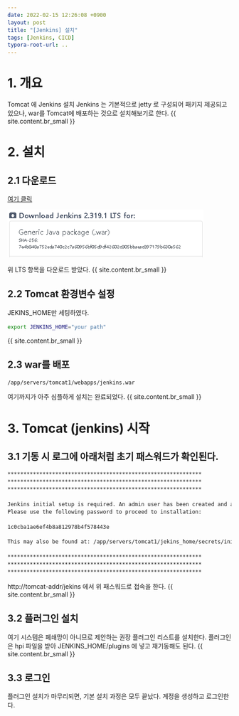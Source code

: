 ```yaml
---
date: 2022-02-15 12:26:08 +0900
layout: post
title: "[Jenkins] 설치"
tags: [Jenkins, CICD]
typora-root-url: ..
---
```



# 1. 개요
Tomcat 에 Jenkins 설치
Jenkins 는 기본적으로 jetty 로 구성되어 패키지 제공되고 있으나,
war를 Tomcat에 배포하는 것으로 설치해보기로 한다.
{{ site.content.br_small }}
# 2. 설치
## 2.1 다운로드
[여기 클릭](https://www.jenkins.io/download/)

![InstallJenkins_1](/../assets/posts/images/Jenkins/InstallJenkins/InstallJenkins_1.png)

위 LTS 항목을 다운로드 받았다.
{{ site.content.br_small }}
## 2.2 Tomcat 환경변수 설정
JEKINS_HOME만 세팅하였다.

```bash
export JENKINS_HOME="your path"
```
{{ site.content.br_small }}
## 2.3 war를 배포

```bash
/app/servers/tomcat1/webapps/jenkins.war
```
여기까지가 아주 심플하게 설치는 완료되었다.
{{ site.content.br_small }}
# 3. Tomcat (jenkins) 시작
## 3.1 기동 시 로그에 아래처럼 초기 패스워드가 확인된다.

```bash
*************************************************************
*************************************************************
*************************************************************

Jenkins initial setup is required. An admin user has been created and a password generated.
Please use the following password to proceed to installation:

1c0cba1ae6ef4b8a812978b4f578443e

This may also be found at: /app/servers/tomcat1/jekins_home/secrets/initialAdminPassword

*************************************************************
*************************************************************
*************************************************************
```

http://tomcat-addr/jekins 에서 위 패스워드로 접속을 한다.
{{ site.content.br_small }}
## 3.2 플러그인 설치
여기 시스템은 폐쇄망이 아니므로 제안하는 권장 플러그인 리스트를 설치한다.
플러그인은 hpi 파일을 받아 JENKINS_HOME/plugins 에 넣고 재기동해도 된다.
{{ site.content.br_small }}
## 3.3 로그인
플러그인 설치가 마무리되면, 기본 설치 과정은 모두 끝났다.
계정을 생성하고 로그인한다.
